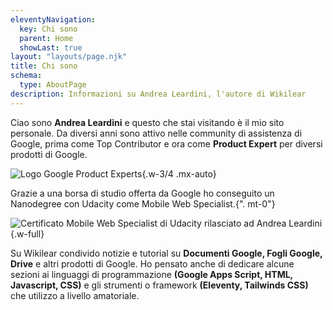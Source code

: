 ```yaml
---
eleventyNavigation:
  key: Chi sono
  parent: Home
  showLast: true
layout: "layouts/page.njk"
title: Chi sono
schema:
  type: AboutPage
description: Informazioni su Andrea Leardini, l'autore di Wikilear
---
```


Ciao sono **Andrea Leardini** e questo che stai visitando è il mio sito personale. Da diversi anni sono attivo nelle community di assistenza di Google, prima come Top Contributor e ora come **Product Expert** per diversi prodotti di Google.

![Logo Google Product Experts](/images/google-product-experts-logo.png){.w-3/4 .mx-auto}

Grazie a una borsa di studio offerta da Google ho conseguito un Nanodegree con Udacity come Mobile Web Specialist.{".  mt-0"}

![Certificato Mobile Web Specialist di Udacity rilasciato ad Andrea Leardini](/images/andrea-leardini-certificate-nanodegree-mobile-web-specialist-udacity.png){.w-full}

Su Wikilear condivido notizie e tutorial su **Documenti Google, Fogli Google, Drive** e altri prodotti di Google. Ho pensato anche di dedicare alcune sezioni ai linguaggi di programmazione **(Google Apps Script, HTML, Javascript, CSS)** e gli strumenti o framework **(Eleventy, Tailwinds CSS)** che utilizzo a livello amatoriale.
